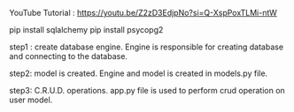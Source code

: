 YouTube Tutorial : https://youtu.be/Z2zD3EdjpNo?si=Q-XspPoxTLMi-ntW

pip install sqlalchemy
pip install psycopg2

step1 : create database engine.
Engine is responsible for creating database and connecting to the database.

step2: model is created.
Engine and model is created in models.py file.

step3: C.R.U.D. operations.
app.py file is used to perform crud operation on user model.


